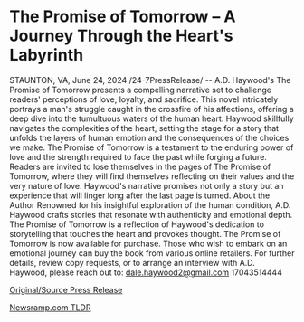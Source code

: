 # The Promise of Tomorrow – A Journey Through the Heart's Labyrinth

STAUNTON, VA, June 24, 2024 /24-7PressRelease/ -- A.D. Haywood's The Promise of Tomorrow presents a compelling narrative set to challenge readers' perceptions of love, loyalty, and sacrifice. This novel intricately portrays a man's struggle caught in the crossfire of his affections, offering a deep dive into the tumultuous waters of the human heart.  Haywood skillfully navigates the complexities of the heart, setting the stage for a story that unfolds the layers of human emotion and the consequences of the choices we make. The Promise of Tomorrow is a testament to the enduring power of love and the strength required to face the past while forging a future.  Readers are invited to lose themselves in the pages of The Promise of Tomorrow, where they will find themselves reflecting on their values and the very nature of love. Haywood's narrative promises not only a story but an experience that will linger long after the last page is turned.  About the Author Renowned for his insightful exploration of the human condition, A.D. Haywood crafts stories that resonate with authenticity and emotional depth. The Promise of Tomorrow is a reflection of Haywood's dedication to storytelling that touches the heart and provokes thought.  The Promise of Tomorrow is now available for purchase. Those who wish to embark on an emotional journey can buy the book from various online retailers.  For further details, review copy requests, or to arrange an interview with A.D. Haywood, please reach out to: dale.haywood2@gmail.com 17043514444 

[Original/Source Press Release](https://www.24-7pressrelease.com/press-release/511938/the-promise-of-tomorrow-a-journey-through-the-hearts-labyrinth) 

[Newsramp.com TLDR](https://newsramp.com/None) 